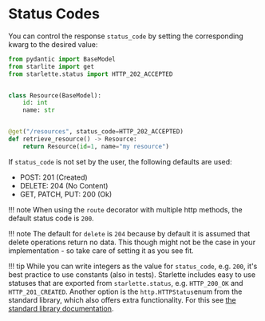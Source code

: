 # Status Codes

You can control the response `status_code` by setting the corresponding kwarg to the desired value:

```python
from pydantic import BaseModel
from starlite import get
from starlette.status import HTTP_202_ACCEPTED


class Resource(BaseModel):
    id: int
    name: str


@get("/resources", status_code=HTTP_202_ACCEPTED)
def retrieve_resource() -> Resource:
    return Resource(id=1, name="my resource")
```

If `status_code` is not set by the user, the following defaults are used:

- POST: 201 (Created)
- DELETE: 204 (No Content)
- GET, PATCH, PUT: 200 (Ok)

<!-- prettier-ignore -->
!!! note
    When using the `route` decorator with multiple http methods, the default status code is `200`.

<!-- prettier-ignore -->
!!! note
    The default for `delete` is `204` because by default it is assumed that delete operations return no data.
    This though might not be the case in your implementation - so take care of setting it as you see fit.

<!-- prettier-ignore -->
!!! tip
    While you can write integers as the value for `status_code`, e.g. `200`, it's best practice to use constants (also in
    tests). Starlette includes easy to use statuses that are exported from `starlette.status`, e.g. `HTTP_200_OK`
    and `HTTP_201_CREATED`. Another option is the `http.HTTPStatus`enum from the standard library, which also offers
    extra functionality. For this see [the standard library documentation](https://docs.python.org/3/library/http.html#http.HTTPStatus).
